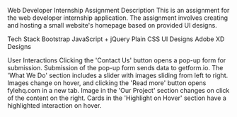 Web Developer Internship Assignment
Description
This is an assignment for the web developer internship application. The assignment involves creating and hosting a small website's homepage based on provided UI designs.

Tech Stack
Bootstrap
JavaScript + jQuery
Plain CSS
UI Designs
Adobe XD Designs

User Interactions
Clicking the 'Contact Us' button opens a pop-up form for submission.
Submission of the pop-up form sends data to getform.io.
The 'What We Do' section includes a slider with images sliding from left to right.
Images change on hover, and clicking the 'Read more' button opens fylehq.com in a new tab.
Image in the 'Our Project' section changes on click of the content on the right.
Cards in the 'Highlight on Hover' section have a highlighted interaction on hover.
